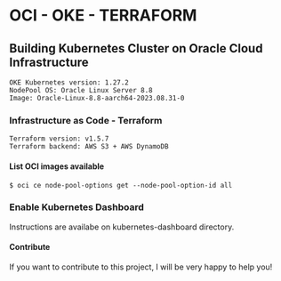 # OCI - OKE - TERRAFORM

## Building Kubernetes Cluster on Oracle Cloud Infrastructure
```
OKE Kubernetes version: 1.27.2
NodePool OS: Oracle Linux Server 8.8
Image: Oracle-Linux-8.8-aarch64-2023.08.31-0
```
### Infrastructure as Code - Terraform
```
Terraform version: v1.5.7
Terraform backend: AWS S3 + AWS DynamoDB
```

#### List OCI images available
```
$ oci ce node-pool-options get --node-pool-option-id all
```

### Enable Kubernetes Dashboard
Instructions are availabe on kubernetes-dashboard directory.

#### Contribute
If you want to contribute to this project, I will be very happy to help you!
